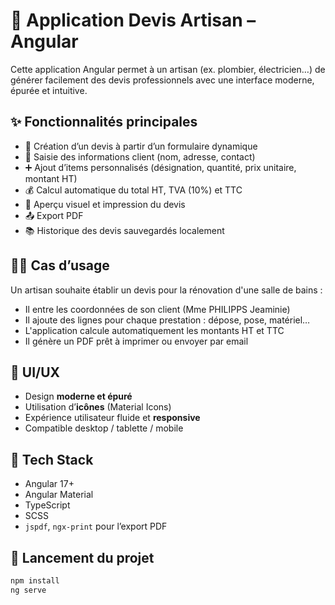 # 💼 Application Devis Artisan – Angular

Cette application Angular permet à un artisan (ex. plombier, électricien…) de générer facilement des devis professionnels avec une interface moderne, épurée et intuitive.

## ✨ Fonctionnalités principales

- 🧾 Création d’un devis à partir d’un formulaire dynamique
- 👤 Saisie des informations client (nom, adresse, contact)
- ➕ Ajout d’items personnalisés (désignation, quantité, prix unitaire, montant HT)
- 💰 Calcul automatique du total HT, TVA (10%) et TTC
- 📄 Aperçu visuel et impression du devis
- 📤 Export PDF
- 📚 Historique des devis sauvegardés localement

## 🧑‍💻 Cas d’usage

Un artisan souhaite établir un devis pour la rénovation d'une salle de bains :
- Il entre les coordonnées de son client (Mme PHILIPPS Jeaminie)
- Il ajoute des lignes pour chaque prestation : dépose, pose, matériel…
- L'application calcule automatiquement les montants HT et TTC
- Il génère un PDF prêt à imprimer ou envoyer par email

## 🎨 UI/UX

- Design **moderne et épuré**
- Utilisation d’**icônes** (Material Icons)
- Expérience utilisateur fluide et **responsive**
- Compatible desktop / tablette / mobile

## 🧰 Tech Stack

- Angular 17+
- Angular Material
- TypeScript
- SCSS
- `jspdf`, `ngx-print` pour l’export PDF

## 🚀 Lancement du projet

```bash
npm install
ng serve
